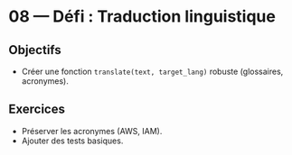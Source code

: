 # 08 — Défi : Traduction linguistique

## Objectifs
- Créer une fonction `translate(text, target_lang)` robuste (glossaires, acronymes).

## Exercices
- Préserver les acronymes (AWS, IAM).
- Ajouter des tests basiques.
